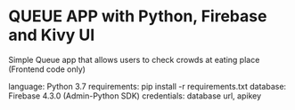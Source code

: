 # QUEUE APP with Python, Firebase and Kivy UI

Simple Queue app that allows users to check crowds at eating place
(Frontend code only)

language: Python 3.7
requirements: pip install -r requirements.txt
database: Firebase 4.3.0 (Admin-Python SDK)
credentials: database url, apikey
